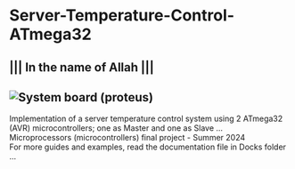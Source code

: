 # Server-Temperature-Control-ATmega32 

||| In the name of Allah |||
----------------------------
![System board (proteus)](https://github.com/user-attachments/assets/ae1eeb91-701d-4d43-a2e4-07f00f3e4659) 
----------------------------
Implementation of a server temperature control system using 2 ATmega32 (AVR) microcontrollers; one as Master and one as Slave ...</br > 
Microprocessors (microcontrollers) final project - Summer 2024</br > 
For more guides and examples, read the documentation file in Docks folder ...
